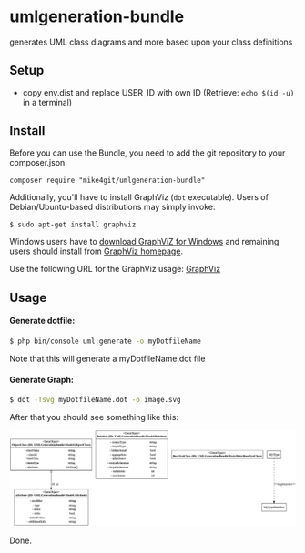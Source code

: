 # umlgeneration-bundle
generates UML class diagrams and more based upon your class definitions

## Setup
* copy env.dist and replace USER_ID with own ID (Retrieve: `echo $(id -u)` in a terminal)

## Install

Before you can use the Bundle, you need to add the git repository to your composer.json


```SHELL
composer require "mike4git/umlgeneration-bundle"
```

Additionally, you'll have to install GraphViz (`dot` executable).
Users of Debian/Ubuntu-based distributions may simply invoke:

```bash
$ sudo apt-get install graphviz
```

Windows users have to [download GraphViZ for Windows](http://www.graphviz.org/Download_windows.php) and remaining
users should install from [GraphViz homepage](http://www.graphviz.org/Download.php).

Use the following URL for the GraphViz usage: 
[GraphViz](https://graphviz.org/doc/info/command.html)

## Usage

#### Generate dotfile:
```bash
$ php bin/console uml:generate -o myDotfileName
```
Note that this will generate a myDotfileName.dot file

#### Generate Graph:
```bash
$ dot -Tsvg myDotfileName.dot -o image.svg
```
After that you should see something like this:

![Sample UML class diagram](doc/images/result.png)

Done.
